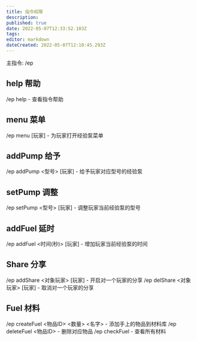 ```yaml
---
title: 指令权限
description: 
published: true
date: 2022-05-07T12:33:52.103Z
tags: 
editor: markdown
dateCreated: 2022-05-07T12:10:45.293Z
---
```


主指令: /ep
## help 帮助
/ep help - 查看指令帮助
## menu 菜单
/ep menu [玩家] - 为玩家打开经验泵菜单
## addPump 给予
/ep addPump <型号> [玩家] - 给予玩家对应型号的经验泵
## setPump 调整
/ep setPump <型号> [玩家] - 调整玩家当前经验泵的型号
## addFuel 延时
/ep addFuel <时间(秒)> [玩家] - 增加玩家当前经验泵的时间
## Share 分享
/ep addShare <对象玩家> [玩家] - 开启对一个玩家的分享
/ep delShare <对象玩家> [玩家] - 取消对一个玩家的分享
## Fuel 材料
/ep createFuel <物品ID> <数量> <名字> - 添加手上的物品到材料库
/ep deleteFuel <物品ID> - 删除对应物品
/ep checkFuel - 查看所有材料